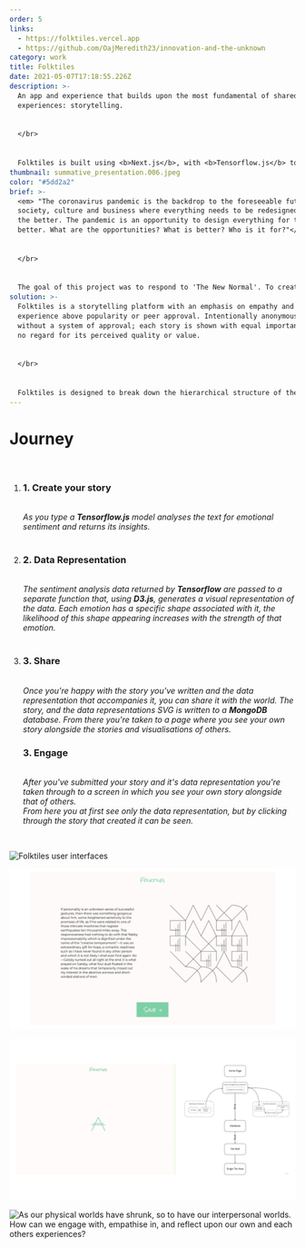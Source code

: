 ```yaml
---
order: 5
links:
  - https://folktiles.vercel.app
  - https://github.com/OajMeredith23/innovation-and-the-unknown
category: work
title: Folktiles
date: 2021-05-07T17:18:55.226Z
description: >-
  An app and experience that builds upon the most fundamental of shared human
  experiences: storytelling.


  </br>


  Folktiles is built using <b>Next.js</b>, with <b>Tensorflow.js</b> to analyse sentiment in user-submitted stories, <b>D3.js</b> to create visual representations of this data, and finally, <b>MongoDB</b> to save and share these stories with the world.
thumbnail: summative_presentation.006.jpeg
color: "#5dd2a2"
brief: >-
  <em> "The coronavirus pandemic is the backdrop to the foreseeable future for
  society, culture and business where ​everything​ needs to be redesigned for
  the better. The pandemic ​is​ an opportunity to design everything for the
  better. What are the opportunities? What is better? Who is it for?"</em>


  </br>


  The goal of this project was to respond to 'The New Normal'. To create something that responds to how society, culture and business have all been forced to change, and how we have all had to adapt the ways in which we interact on both an individual and a societal level.
solution: >-
  Folktiles is a storytelling platform with an emphasis on empathy and shared
  experience above popularity or peer approval. Intentionally anonymous and
  without a system of approval; each story is shown with equal importance with
  no regard for its perceived quality or value. 


  </br>


  Folktiles is designed to break down the hierarchical structure of the social internet, a structure that has been exacerbated by the COVID-19 pandemic resulting in people feeling increasingly disconnected from the experience of others.
---
```

# Journey

</br>
<ol>
  <li>
    <h3>1. Create your story</h3> </br>
      <em>As you type a <b>Tensorflow.js</b> model analyses the text for emotional sentiment and returns its insights.</em>
  </li>
  </br>
  <li>
<h3>2. Data Representation </h3></br>
   <em>The sentiment analysis data returned by <b>Tensorflow</b> are passed to a separate function that, using <b>D3.js</b>, generates a visual representation of the data. Each emotion has a specific shape associated with it, the likelihood of this shape appearing increases with the strength of that emotion.</em>
  </li>
  </br>
  <li>
<h3>3. Share</h3> </br>
   <em>Once you're happy with the story you've written and the data representation that accompanies it, you can share it with the world. The story, and the data representations SVG is written to a <b>MongoDB</b> database. From there you're taken to a page where you see your own story alongside the stories and visualisations of others.</em>
  </li>
<h3>3. Engage</h3> </br>
   <em>After you've submitted your story and it's data representation you're taken through to a screen in which you see your own story alongside that of others. </br>
    From here you at first see only the data representation, but by clicking through the story that created it can be seen.
   </em>
  </li>
</ol>
</br>

![Folktiles user interfaces](/media/summative_presentation.007.jpeg "Folktiles user interfaces")

![The user interface when a user is writing their story and seeing the data representation being generated](summative_presentation.008.jpeg)

![Diagram showing the way Folktiles uses different programs](summative_presentation.009.jpeg)

![As our physical worlds have shrunk, so to have our interpersonal worlds. How can we engage with, empathise in, and reflect upon our own and each others experiences?](/media/summative_presentation.003.jpeg)